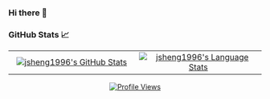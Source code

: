 ### Hi there 👋

### GitHub Stats 📈
<div align="center">
  <table width="100%">
    <tbody>
      <tr>
        <td width="50%" style="border: none !important;">
        <div align="center" width="100%">
          <a href="https://github.com/jsheng1996">
            <img src="https://github-readme-stats.vercel.app/api?username=jsheng1996&count_private=true&show_icons=true&theme=synthwave" alt="jsheng1996's GitHub Stats" vertical-align="middle"/>
          </a>
        </div>
        </td>
        <td width="50%" style="border: none !important;">
        <div align="center" width="100%">
          <a href="https://github.com/jsheng1996">
            <img src="https://github-readme-stats.vercel.app/api/top-langs/?username=jsheng1996&hide=jupyter%20notebook,html&theme=synthwave" alt="jsheng1996's Language Stats" vertical-align="middle"/>
          </a>
        </div>
        </td>
      </tr>
    </tbody>
  <table>
<div>
<div align='center'>
  <a href="https://github.com/jsheng1996">
     <img src= https://komarev.com/ghpvc/?username=jsheng1996&label=PROFILE+VIEWS alt = "Profile Views"/>
  </a>
</div>
<!--
**jsheng1996/jsheng1996** is a ✨ _special_ ✨ repository because its `README.md` (this file) appears on your GitHub profile.

Here are some ideas to get you started:

- 🔭 I’m currently working on ...
- 🌱 I’m currently learning ...
- 👯 I’m looking to collaborate on ...
- 🤔 I’m looking for help with ...
- 💬 Ask me about ...
- 📫 How to reach me: ...
- 😄 Pronouns: ...
- ⚡ Fun fact: ...
-->
